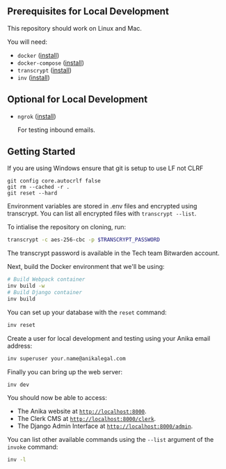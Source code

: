 ## Prerequisites for Local Development

This repository should work on Linux and Mac.

You will need:

- `docker` ([install](https://docs.docker.com/install/#supported-platforms))
- `docker-compose` ([install](https://docs.docker.com/compose/install/))
- `transcrypt` ([install](https://github.com/elasticdog/transcrypt#usage))
- `inv` ([install](https://www.pyinvoke.org/installing.html))

## Optional for Local Development

- `ngrok` ([install](https://docs.docker.com/install/#supported-platforms))

  For testing inbound emails.

## Getting Started

If you are using Windows ensure that git is setup to use LF not CLRF

```
git config core.autocrlf false
git rm --cached -r .
git reset --hard
```

Environment variables are stored in .env files and encrypted using transcrypt.
You can list all encrypted files with `transcrypt --list`.

To intialise the repository on cloning, run:

```bash
transcrypt -c aes-256-cbc -p $TRANSCRYPT_PASSWORD
```

The transcrypt password is available in the Tech team Bitwarden account.

Next, build the Docker environment that we'll be using:

```bash
# Build Webpack container
inv build -w
# Build Django container
inv build
```

You can set up your database with the `reset` command:

```bash
inv reset
```

Create a user for local development and testing using your Anika email address:

```bash
inv superuser your.name@anikalegal.com
```

Finally you can bring up the web server:

```bash
inv dev
```

You should now be able to access:

- The Anika website at [`http://localhost:8000`](http://localhost:8000).
- The Clerk CMS at [`http://localhost:8000/clerk`](http://localhost:8000/clerk).
- The Django Admin Interface at
  [`http://localhost:8000/admin`](http://localhost:8000/admin).

You can list other available commands using the `--list` argument of the
`invoke` command:

```bash
inv -l
```
